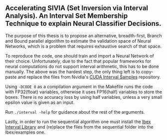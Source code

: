 ## Accelerating SIVIA (Set Inversion via Interval Analysis). An Interval Set Membership Technique to explain Neural Classifier Decisions.

The purpose of this thesis is to propose an alternative, breadth-first, Branch and Bound parallel algorithm to estimate the validation space of Neural Networks, which is a problem that requires exhaustive search of that space.


To reproduce the code, one should train and import a Neural Network of their choice. Unfortunately, due to the fact that popular frameworks for neural computations do not support interval arithmetic, this has to be done manually.
The above was the hardest step, the only thing left is to copy-paste and replace the files from Nvidia's 
[CUDA Interval Samples](https://github.com/NVIDIA/cuda-samples/tree/master/Samples/2_Concepts_and_Techniques/interval) repository.

Using ```-DCODE 0``` as a compilation argument in the Makefile runs the code with FP32(float) variables, otherwise it uses FP16(half) variables to store the boxes. There is no accuracy loss by using half variables, unless a very small epsilon value is given as an input.

Run ```./interval -help``` for guidance about the rest of the arguments.

Lastly, in order to run the sequential algorithm one must install the [Ibex Interval Library](https://github.com/ibex-team/ibex-lib) and (re)place the files from the sequential folder into the Ibex/examples one.
 
